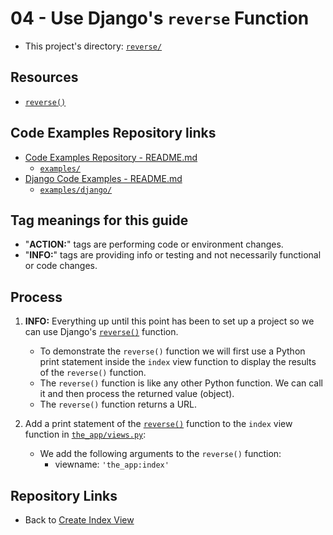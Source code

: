 # 04 - Use Django's `reverse` Function

* This project's directory: [`reverse/`](./../)

## Resources

* [`reverse()`](https://docs.djangoproject.com/en/4.1/ref/urlresolvers/#reverse)

## Code Examples Repository links

* [Code Examples Repository - README.md](../../../README.md)
  * [`examples/`](../../../)
* [Django Code Examples - README.md](../../README.md)
  * [`examples/django/`](../../)

## Tag meanings for this guide

* "**ACTION:**" tags are performing code or environment changes.
* "**INFO:**" tags are providing info or testing and not necessarily functional or code changes.

## Process

1. **INFO:** Everything up until this point has been to set up a project so we can use Django's [`reverse()`](https://docs.djangoproject.com/en/4.1/ref/urlresolvers/#reverse) function.
    * To demonstrate the `reverse()` function we will first use a Python print statement inside the `index` view function to display the results of the `reverse()` function.
    * The `reverse()` function is like any other Python function. We can call it and then process the returned value (object).
    * The `reverse()` function returns a URL.

1. Add a print statement of the [`reverse()`](https://docs.djangoproject.com/en/4.1/ref/urlresolvers/#reverse) function to the `index` view function in [`the_app/views.py`](../the_app/views.py):
    * We add the following arguments to the `reverse()` function:
        * viewname: `'the_app:index'`

## Repository Links

* Back to [Create Index View](./03_create_index_view.md)
